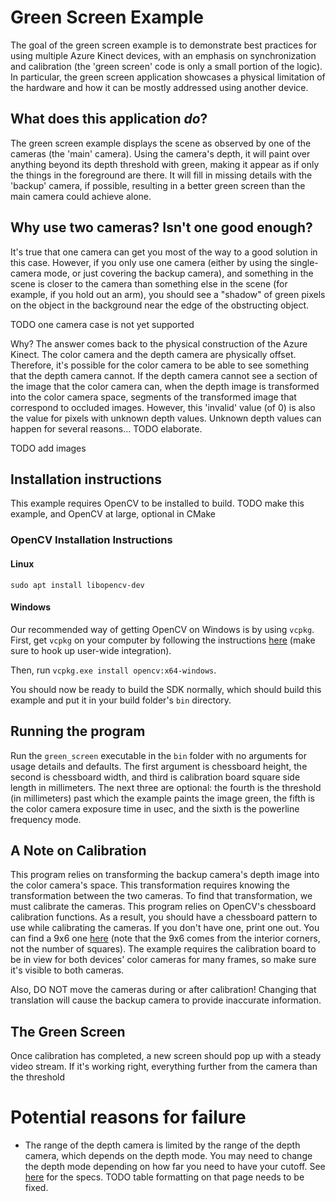 # Green Screen Example

The goal of the green screen example is to demonstrate best practices for using multiple Azure Kinect devices, with an emphasis on synchronization and calibration (the 'green screen' code is only a small portion of the logic). In particular, the green screen application showcases a physical limitation of the hardware and how it can be mostly addressed using another device.

## What does this application *do*?

The green screen example displays the scene as observed by one of the cameras (the 'main' camera). Using the camera's depth, it will paint over anything beyond its depth threshold with green, making it appear as if only the things in the foreground are there. It will fill in missing details with the 'backup' camera, if possible, resulting in a better green screen than the main camera could achieve alone.

## Why use two cameras? Isn't one good enough?

It's true that one camera can get you most of the way to a good solution in this case. However, if you only use one camera (either by using the single-camera mode, or just covering the backup camera), and something in the scene is closer to the camera than something else in the scene (for example, if you hold out an arm), you should see a "shadow" of green pixels on the object in the background near the edge of the obstructing object.

TODO one camera case is not yet supported

Why? The answer comes back to the physical construction of the Azure Kinect. The color camera and the depth camera are physically offset. Therefore, it's possible for the color camera to be able to see something that the depth camera cannot. If the depth camera cannot see a section of the image that the color camera can, when the depth image is transformed into the color camera space, segments of the transformed image that correspond to occluded images. However, this 'invalid' value (of 0) is also the value for pixels with unknown depth values. Unknown depth values can happen for several reasons... TODO elaborate.

TODO add images

## Installation instructions

This example requires OpenCV to be installed to build. TODO make this example, and OpenCV at large, optional in CMake

### OpenCV Installation Instructions

#### Linux

`sudo apt install libopencv-dev`

#### Windows

Our recommended way of getting OpenCV on Windows is by using `vcpkg`. First, get `vcpkg` on your computer by following the instructions [here](https://github.com/Microsoft/vcpkg) (make sure to hook up user-wide integration).

Then, run `vcpkg.exe install opencv:x64-windows`.

You should now be ready to build the SDK normally, which should build this example and put it in your build folder's `bin` directory.

## Running the program

Run the `green_screen` executable in the `bin` folder with no arguments for usage details and defaults. The first
argument is chessboard height, the second is chessboard width, and third is calibration board square side length in
millimeters. The next three are optional: the fourth is the threshold (in millimeters) past which the example paints the
image green, the fifth is the color camera exposure time in usec, and the sixth is the powerline frequency mode.

## A Note on Calibration

This program relies on transforming the backup camera's depth image into the color camera's space. This transformation requires knowing the transformation between the two cameras. To find that transformation, we must calibrate the cameras. This program relies on OpenCV's chessboard calibration functions. As a result, you should have a chessboard pattern to use while calibrating the cameras. If you don't have one, print one out. You can find a 9x6 one [here](https://docs.opencv.org/2.4/_downloads/pattern.png) (note that the 9x6 comes from the interior corners, not the number of squares). The example requires the calibration board to be in view for both devices' color cameras for many frames, so make sure it's visible to both cameras.

Also, DO NOT move the cameras during or after calibration! Changing that translation will cause the backup camera to provide inaccurate information.

## The Green Screen

Once calibration has completed, a new screen should pop up with a steady video stream. If it's working right, everything further from the camera than the threshold

# Potential reasons for failure

- The range of the depth camera is limited by the range of the depth camera, which depends on the depth mode. You may need to change the depth mode depending on how far you need to have your cutoff. See [here](https://docs.microsoft.com/en-us/azure/Kinect-dk/hardware-specification) for the specs. TODO table formatting on that page needs to be fixed.
